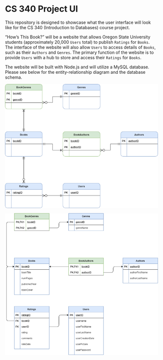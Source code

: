 # CS 340 Project UI

This repository is designed to showcase what the user interface will look like for the CS 340 (Introduction to Databases) course project.

“How’s This Book?” will be a website that allows Oregon State University students (approximately 20,000 `Users` total) to publish `Ratings` for `Books`. The interface of the website will also allow `Users` to access details of `Books`, such as their `Authors` and `Genres`. The primary function of the website is to provide `Users` with a hub to store and access their `Ratings` for `Books`.

The website will be built with Node.js and will utilize a MySQL database. Please see below for the entity-relationship diagram and the database schema.

![ERD](img/erd.png)

![Schema](img/schema.png)
